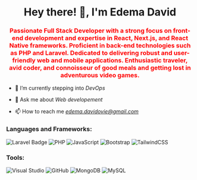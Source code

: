 <h1 align="center">Hey there! 👋, I'm Edema David</h1>
<!-- <img align="center" src="https://readme-typing-svg.demolab.com?font=Fira+Code&pause=1000&width=435&lines=Hello+%F0%9F%91%8B%2C+I'm+Joshua+Clifford.;+A+frontend+developer!" alt="Typing SVG" /> -->
<h3 align="center" style="color:red;">
  Passionate Full Stack Developer with a strong focus on front-end development and expertise in React, Next.js, and React Native frameworks. Proficient in back-end technologies such as PHP and Laravel. 
  Dedicated to delivering robust and user-friendly web and mobile applications. Enthusiastic traveler, avid coder, and connoisseur of good meals and getting lost in adventurous video games. 
</h3>

- 🌱 I’m currently stepping into *DevOps*

- 💬 Ask me about *Web developement*

- 📫 How to reach me *edema.davidovie@gmail.com*


<h3 align="left">Languages and Frameworks:</h3>

![Laravel Badge](https://img.shields.io/badge/Laravel-FF2D20?logo=laravel&logoColor=fff&style=for-the-badge)
![PHP](https://img.shields.io/badge/php-%23777BB4.svg?style=for-the-badge&logo=php&logoColor=white)
![JavaScript](https://img.shields.io/badge/javascript-%23323330.svg?style=for-the-badge&logo=javascript&logoColor=%23F7DF1E)
![Bootstrap](https://img.shields.io/badge/bootstrap-%23563D7C.svg?style=for-the-badge&logo=bootstrap&logoColor=white)
![TailwindCSS](https://img.shields.io/badge/tailwindcss-%2338B2AC.svg?style=for-the-badge&logo=tailwind-css&logoColor=white)
<h3 align="left">Tools:</h3>

![Visual Studio](https://img.shields.io/badge/Visual%20Studio-5C2D91.svg?style=for-the-badge&logo=visual-studio&logoColor=white)
![GitHub](https://img.shields.io/badge/github-%23121011.svg?style=for-the-badge&logo=github&logoColor=white)
![MongoDB](https://img.shields.io/badge/MongoDB-%234ea94b.svg?style=for-the-badge&logo=mongodb&logoColor=white)
![MySQL](https://img.shields.io/badge/mysql-%2300f.svg?style=for-the-badge&logo=mysql&logoColor=white)
